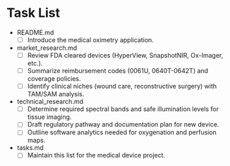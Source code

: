 # Task List

- README.md
  - [ ] Introduce the medical oximetry application.
- market_research.md
  - [ ] Review FDA cleared devices (HyperView, SnapshotNIR, Ox-Imager, etc.).
  - [ ] Summarize reimbursement codes (0061U, 0640T-0642T) and coverage policies.
  - [ ] Identify clinical niches (wound care, reconstructive surgery) with TAM/SAM analysis.
- technical_research.md
  - [ ] Determine required spectral bands and safe illumination levels for tissue imaging.
  - [ ] Draft regulatory pathway and documentation plan for new device.
  - [ ] Outline software analytics needed for oxygenation and perfusion maps.
- tasks.md
  - [ ] Maintain this list for the medical device project.
